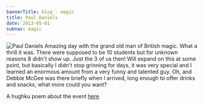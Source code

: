 ```yaml
---
bannerTitle: blog - magic
title: Paul Daniels
date: 2013-05-01
subnav: magic
---
```


![Paul Daniels](/images/magic/paulDaniels.jpg)  Amazing day with the
grand old man of British magic. What a thrill it was. There were supposed to be
10 students but for unknown reasons 8 didn't show up. Just the 3 of us then!
Will expand on this at some point, but basically I didn't stop grinning for
days, it was very special and I learned an enormous amount from a very funny
and talented guy. Oh, and Debbie McGee was there briefly when I arrived, long
enough to offer drinks and snacks, what more could you want?  

A hughku poem about the event [here](/hk/yarn/paul-daniels/)
